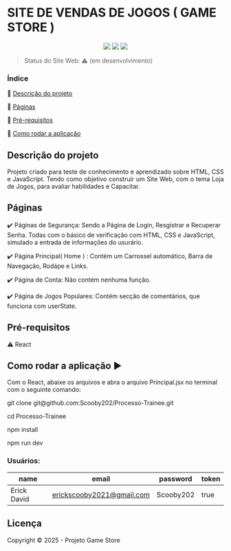 <h1>SITE DE VENDAS DE JOGOS ( GAME STORE )</h1> 

<p align="center">
  <img src="https://img.shields.io/static/v1?label=react&message=framework&color=blue&style=for-the-badge&logo=REACT"/>
  <img src="http://img.shields.io/static/v1?label=TESTES&message=%3E30&color=GREEN&style=for-the-badge"/>
   <img src="http://img.shields.io/static/v1?label=STATUS&message=EM%20DESENVOLVIMENTO&color=RED&style=for-the-badge"/>
</p>

> Status do Site Web: :warning: (em desenvolvimento)

### Índice 

:small_blue_diamond: [Descrição do projeto](#descrição-do-projeto)

:small_blue_diamond: [Páginas](Páginas)

:small_blue_diamond:  [Pré-requisitos](Pré-requisitos)

:small_blue_diamond: [Como rodar a aplicação](#como-rodar-a-aplicação-arrow_forward)

## Descrição do projeto 

<p align="justify">
  Projeto criado para teste de conhecimento e aprendizado sobre HTML, CSS e JavaScript.
  Tendo como objetivo construir um Site Web, com o tema Loja de Jogos, para avaliar habilidades e
  Capacitar.
  
</p>

## Páginas

:heavy_check_mark: Páginas de Segurança: 
Sendo a Página de Login, Resgistrar e Recuperar Senha. Todas com o básico de verificação com 
HTML, CSS e JavaScript, simulado a entrada de informações do usurário.

:heavy_check_mark: Página Principal( Home ) :
Contém um Carrossel automático, Barra de Navegação, Rodápe e Links.

:heavy_check_mark: Página de Conta:
Não contém nenhuma função.

:heavy_check_mark: Página de Jogos Populares:
Contém secção de comentários, que funciona com userState.

## Pré-requisitos

:warning: React

## Como rodar a aplicação :arrow_forward:

Com o React, abaixe os arquivos e abra o arquivo Principal.jsx no terminal com o seguinte comando:
</p>
<p>
  git clone git@github.com:Scooby202/Processo-Trainee.git
</p>
<p>
cd Processo-Trainee
</p>
<p>
npm install
</p>
<p>
npm run dev
</p>

### Usuários: 

|name|email|password|token|
| -------- |-------- |-------- |-------- |
|Erick David|erickscooby2021@gmail.com|Scooby202|true|

## Licença 


Copyright :copyright: 2025 - Projeto Game Store
